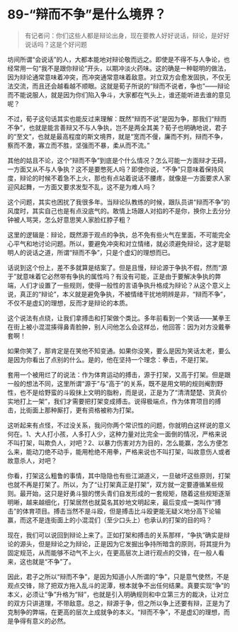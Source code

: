 # 89-“辩而不争”是什么境界？

> 有记者问：你们这些人都是辩论出身，现在要教人好好说话，辩论，是好好说话吗？这是个好问题

坊间所谓“会说话”的人，大都本能地对辩论敬而远之。即使是不得不与人争论，也经常用一句“我不是跟你辩论”开头，以期冲淡火药味。这的确是一种聪明的做法，因为辩论通常意味着冲突，而冲突通常意味着敌意。对立双方会愈发固执，不仅无法交流，而且还会越看越不顺眼。这就是荀子所说的“辩而不说者，争也”——辩论而不能说服人，就是因为你们陷入争斗，大家都在气头上，谁还能听进去谁的意见呢？

不过，荀子这句话其实也能反过来理解：既然“辩而不说”是因为争，那我们“辩而不争”，也就是能言善辩又不与人争执，岂不是两全其美？荀子也明确地说，君子的“至文”，也就是最高程度的斯文境界，就是“宽而不僈，廉而不刿，辩而不争，察而不激，寡立而不胜，坚强而不暴，柔从而不流。”

其他的姑且不论，这个“辩而不争”到底是个什么情况？怎么可能一方面辩才无碍，一方面又从不与人争执？这不是要憋死人吗？即使你说，“不争”只意味着保持风度，辩论的时候不着急不上火，那也有点站着说话不腰疼，就像是一方面要求人家迎风起舞，一方面又要求发型不乱，这不是为难人吗？

这个问题，其实也困扰了我很多年。当辩论队教练的时候，跟队员讲“辩而不争”的风度时，其实自己也是有点没底气的。敢情上场跟人对掐的不是你，换你上去分分钟被人骂哭，怎么好意思笑人家脸红脖子粗？

这里的逻辑是：辩论，既然源于观点的争执，总不免有些火气在里面，不可能完全心平气和地讨论问题。所以，要避免冲突和对立情绪，就必须避免辩论，这才是聪明人的说话之道，所谓“辩而不争”，只是个虚幻的理想而已。

话说到这个份上，差不多就算是结案了。但是且慢，辩论源于争执不假，然而“源于”就意味着它必然带有争执的属性吗？有没有可能，正是由于要解决争执的弊端，人们才设置了一些规则，使得一般性的言语争执升格成为辩论？从这个意义上说，真正的“辩论”，本义就是避免争执，不被情绪干扰地明辨是非，“辩而不争”，不仅不是虚幻的理想，反而才是辩论的本质。

这个说法有点绕，让我们拿搏击和打架做个类比。多年前看到一个笑话——某拳王在街上被小混混揍得鼻青脸肿，别人问他怎么会这样怂，他回答：因为对方没戴拳套啊！

如果你笑了，那肯定是在笑他不知变通。如果你没笑，要么是因为笑话太老，要么是因为你看出了点别的什么。是的，他在坚持一个理念：拳击，不是打架。

套用一个被用烂了的说法：作为体育运动的搏击，源于打架，又高于打架。但是跟一般的想法不同，这里所谓“源于”与“高于”的关系，既不是用文明的规则阉割野性，也不是给野蛮的斗殴抹上文明的脂粉，而是说，正是为了“清清楚楚、货真价实地打上一架”，我们才需要把打架变成搏击。说得极端点，作为体育项目的搏击，比街面上那种厮打，更有资格被称为打架。

这听起来有点怪，不过没关系，我问你两个常识性的问题，你就明白这样说的意义何在。1、大人打小孩，人多打人少，这种力量对比完全一面倒的情况，严格来说不叫打架，叫欺负人，对吧？2、以暴力伤害对方为目的，怎么能赢，怎么方便怎么来，能动刀绝不动手，能用枪绝不用拳，严格来说也不叫打架，叫故意伤人或者故意杀人，对吧？

你看，打架这么粗鲁的事情，其中隐隐也有些江湖道义，一旦破坏这些原则，打架也就不再是打架了。所以，为了“让打架真正是打架”，双方就一定要遵循某些规则。最开始，这只是好勇斗狠的愣头青们自发形成的一套规矩，随着这些规矩逐渐明晰，越来越细化，打架居然也就莫名其妙地文明起来，最后变成一类叫作“搏击”的体育项目。搏击当然不是斗殴，但是搏击比斗殴更能无疑义地分高下论输赢，而这不是连街面上的小混混们（至少口头上）也承认的打架的目的吗？

现在，我们可以说回到辩论上来了。正如打架和搏击的关系那样，“争执”确实是辩论的源头，但是辩论之为辩论，正是因为它发掘出争持所暗含的原则，将其提升为固定规范，从而能够不动气不上火，在更高层次上进行观点的交锋，在一般人看来，这也就是“不争”了。

因此，君子之所以“辩而不争”，是因为知道小人所谓的“争”，只是意气使然，不是观点交锋，除了把双方拖入乱斗的泥潭，根本就争不出任何结果。真要实现“争”的本义，必须让“争”升格为“辩”，也就是引入明确规则和中立第三方的裁决，让对立的双方只讲道理，不带敌意。总之，辩源于争，但之所以争上还要有辩，正是为了克制争的弊端，在更高的层次上成就争的本义。“辩而不争”，不是虚幻的理想，而是争得有意义的必然。